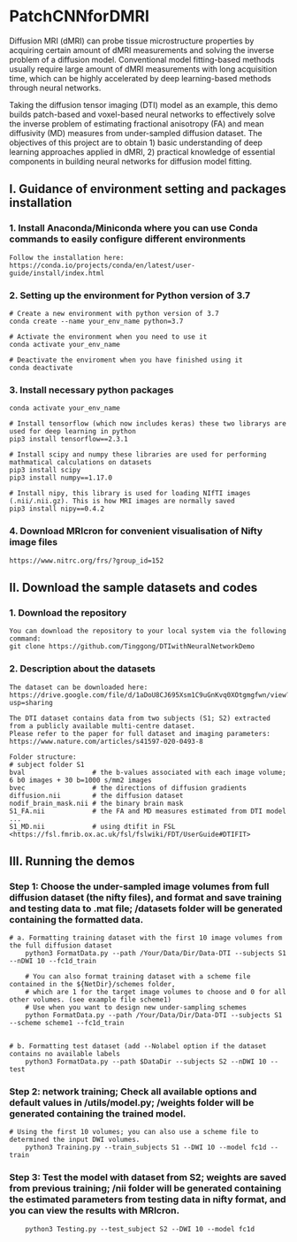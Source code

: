 # PatchCNNforDMRI

Diffusion MRI (dMRI) can probe tissue microstructure properties by acquiring certain amount of dMRI measurements and solving the inverse problem of a diffusion model. Conventional model fitting-based methods usually require large amount of dMRI measurements with long acquisition time, which can be highly accelerated by deep learning-based methods through neural networks.

Taking the diffusion tensor imaging (DTI) model as an example, this demo builds patch-based and voxel-based neural networks to effectively solve the inverse problem of estimating fractional anisotropy (FA) and mean diffusivity (MD) measures from under-sampled diffusion dataset. The objectives of this project are to obtain 1) basic understanding of deep learning approaches applied in dMRI, 2) practical knowledge of essential components in building neural networks for diffusion model fitting.

## I. Guidance of environment setting and packages installation

### 1. Install Anaconda/Miniconda where you can use Conda commands to easily configure different environments

    Follow the installation here: https://conda.io/projects/conda/en/latest/user-guide/install/index.html

### 2. Setting up the environment for Python version of 3.7 

    # Create a new environment with python version of 3.7
    conda create --name your_env_name python=3.7   

    # Activate the environment when you need to use it
    conda activate your_env_name 
    
    # Deactivate the enviroment when you have finished using it   
    conda deactivate
 
### 3. Install necessary python packages
    
    conda activate your_env_name

    # Install tensorflow (which now includes keras) these two librarys are used for deep learning in python
    pip3 install tensorflow==2.3.1

    # Install scipy and numpy these libraries are used for performing mathmatical calculations on datasets 
    pip3 install scipy
    pip3 install numpy==1.17.0

    # Install nipy, this library is used for loading NIfTI images (.nii/.nii.gz). This is how MRI images are normally saved
    pip3 install nipy==0.4.2
    
### 4. Download MRIcron for convenient visualisation of Nifty image files

    https://www.nitrc.org/frs/?group_id=152

## II. Download the sample datasets and codes

### 1. Download the repository

    You can download the repository to your local system via the following command:
    git clone https://github.com/Tinggong/DTIwithNeuralNetworkDemo

### 2. Description about the datasets

    The dataset can be downloaded here: https://drive.google.com/file/d/1aDoU8CJ695Xsm1C9uGnKvq0XOtgmgfwn/view?usp=sharing  

    The DTI dataset contains data from two subjects (S1; S2) extracted from a publicly available multi-centre dataset. 
    Please refer to the paper for full dataset and imaging parameters: https://www.nature.com/articles/s41597-020-0493-8

    Folder structure:
    # subject folder S1 
    bval                 # the b-values associated with each image volume; 6 b0 images + 30 b=1000 s/mm2 images
    bvec                 # the directions of diffusion gradients
    diffusion.nii        # the diffusion dataset
    nodif_brain_mask.nii # the binary brain mask
    S1_FA.nii            # the FA and MD measures estimated from DTI model ...
    S1_MD.nii            # using dtifit in FSL <https://fsl.fmrib.ox.ac.uk/fsl/fslwiki/FDT/UserGuide#DTIFIT>

## III. Running the demos

### Step 1: Choose the under-sampled image volumes from full diffusion dataset (the nifty files), and format and save training and testing data to .mat file; /datasets folder will be generated containing the formatted data.

    # a. Formatting training dataset with the first 10 image volumes from the full diffusion dataset
        python3 FormatData.py --path /Your/Data/Dir/Data-DTI --subjects S1 --nDWI 10 --fc1d_train 
  
        # You can also format training dataset with a scheme file contained in the ${NetDir}/schemes folder, 
        # which are 1 for the target image volumes to choose and 0 for all other volumes. (see example file scheme1)
        # Use when you want to design new under-sampling schemes
        python FormatData.py --path /Your/Data/Dir/Data-DTI --subjects S1 --scheme scheme1 --fc1d_train 


    # b. Formatting test dataset (add --Nolabel option if the dataset contains no available labels
        python3 FormatData.py --path $DataDir --subjects S2 --nDWI 10 --test

### Step 2: network training; Check all available options and default values in /utils/model.py; /weights folder will be generated containing the trained model.

    # Using the first 10 volumes; you can also use a scheme file to determined the input DWI volumes. 
        python3 Training.py --train_subjects S1 --DWI 10 --model fc1d --train 

### Step 3: Test the model with dataset from S2; weights are saved from previous training; /nii folder will be generated containing the estimated parameters from testing data in nifty format, and you can view the results with MRIcron.

        python3 Testing.py --test_subject S2 --DWI 10 --model fc1d
